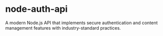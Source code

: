 # node-auth-api
 A modern Node.js API that implements secure authentication and content management features with industry-standard practices.

